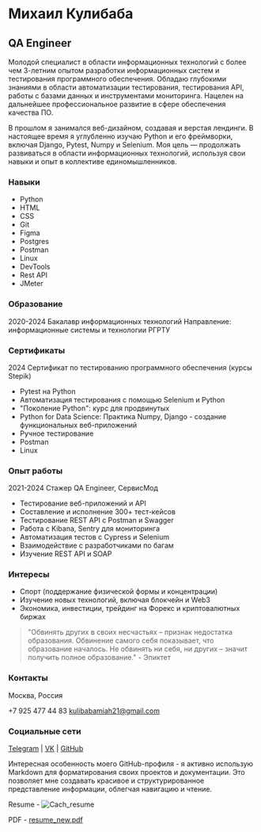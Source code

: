# Михаил Кулибаба
## QA Engineer

Молодой специалист в области информационных технологий с более чем 3-летним опытом разработки информационных систем и тестирования программного обеспечения. Обладаю глубокими знаниями в области автоматизации тестирования, тестирования API, работы с базами данных и инструментами мониторинга. Нацелен на дальнейшее профессиональное развитие в сфере обеспечения качества ПО.

В прошлом я занимался веб-дизайном, создавая и верстая лендинги. В настоящее время я углубленно изучаю Python и его фреймворки, включая Django, Pytest, Numpy и Selenium. Моя цель — продолжать развиваться в области информационных технологий, используя свои навыки и опыт в коллективе единомышленников.

### Навыки
- Python
- HTML
- CSS
- Git
- Figma
- Postgres
- Postman
- Linux
- DevTools
- Rest API
- JMeter

### Образование
2020-2024
Бакалавр информационных технологий
Направление: информационные системы и технологии
РГРТУ

### Сертификаты
2024
Сертификат по тестированию программного обеспечения (курсы Stepik)
- Pytest на Python
- Автоматизация тестирования с помощью Selenium и Python
- "Поколение Python": курс для продвинутых
- Python for Data Science: Практика Numpy, Django - создание функциональных веб-приложений
- Ручное тестирование
- Postman
- Linux

### Опыт работы
2021-2024
Стажер QA Engineer, СервисМод
- Тестирование веб-приложений и API
- Составление и исполнение 300+ тест-кейсов
- Тестирование REST API с Postman и Swagger
- Работа с Kibana, Sentry для мониторинга
- Автоматизация тестов с Cypress и Selenium
- Взаимодействие с разработчиками по багам
- Изучение REST API и SOAP


### Интересы
- Спорт (поддержание физической формы и концентрации)
- Изучение новых технологий, включая блокчейн и Web3
- Экономика, инвестиции, трейдинг на Форекс и криптовалютных биржах

> "Обвинять других в своих несчастьях – признак недостатка образования. Обвинение самого себя показывает, что образование началось. Не обвинять ни себя, ни других – значит получить полное образование." - Эпиктет

### Контакты
Москва, Россия

+7 925 477 44 83
kulibabamiah21@gmail.com


### Социальные сети
[Telegram](https://t.me/jolly_corps) | [VK](https://vk.com/id123456789) | [GitHub](https://github.com/kulibabamiah21)

Интересная особенность моего GitHub-профиля - я активно использую Markdown для форматирования своих проектов и документации. Это позволяет мне создавать красивое и структурированное представление информации, облегчая навигацию и чтение.    

Resume - 
![Cach_resume](https://github.com/21michael21/Resume/assets/91207739/c1574695-0cc8-4298-baf8-d03293f7fe32)

PDF - [resume_new.pdf](https://github.com/21michael21/Resume/files/14882439/resume_new.pdf)





